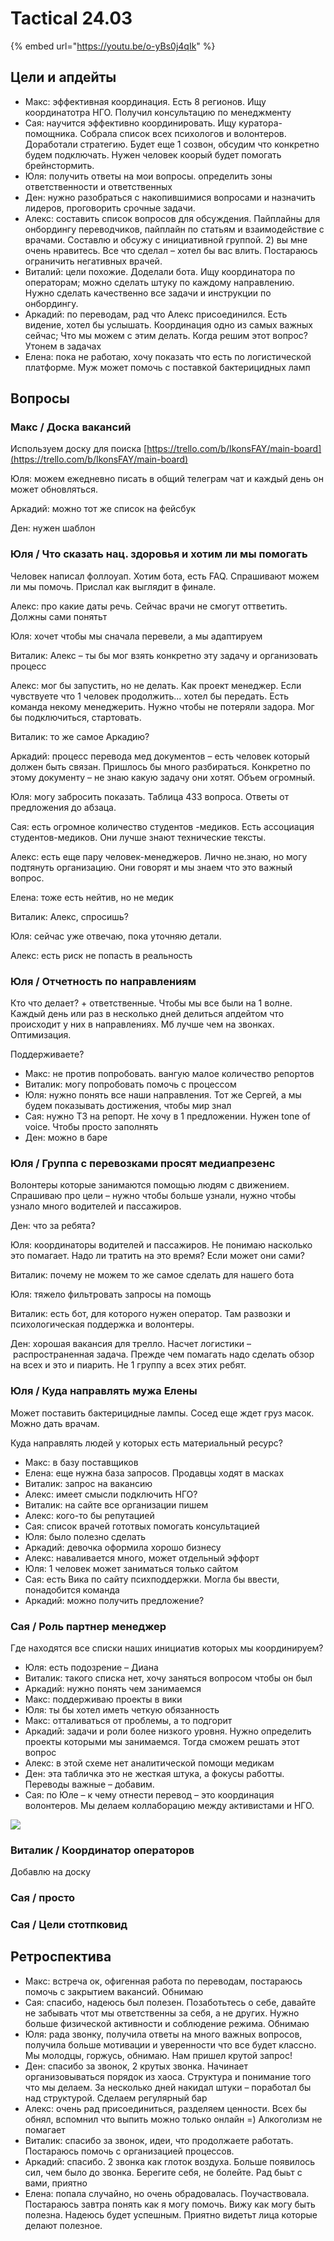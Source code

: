 # Tactical 24.03

{% embed url="https://youtu.be/o-yBs0j4qIk" %}

## Цели и апдейты

* Макс: эффективная координация. Есть 8 регионов. Ищу координатотра НГО. Получил консультацию по менеджменту
* Сая: научится эффективно координировать. Ищу куратора-помощника. Собрала список всех психологов и волонтеров. Доработали стратегию. Будет еще 1 созвон, обсудим что конкретно будем подключать. Нужен человек коорый будет помогать брейнстормить.
* Юля: получить ответы на мои вопросы. определить зоны ответственности и ответственных
* Ден: нужно разобраться с накопившимися вопросами и назначить лидеров, проговорить срочные задачи.
* Алекс: составить список вопросов для обсуждения. Пайплайны для онбордингу переводчиков, пайплайн по статьям и взаимодействие с врачами. Составлю и обсужу с инициативной группой. 2\) вы мне очень нравитесь. Все что сделал – хотел бы вас влить. Постараюсь ограничить негативных врачей.
* Виталий: цели похожие. Доделали бота. Ищу координатора по операторам; можно сделать штуку по каждому направлению. Нужно сделать качественно все задачи и инструкции по онбордингу.
* Аркадий: по переводам, рад что Алекс присоединился. Есть видение, хотел бы услышать. Координация одно из самых важных сейчас; Что мы можем с этим делать. Когда решим этот вопрос? Утонем в задачах
* Елена: пока не работаю, хочу показать что есть по логистической платформе. Муж может помочь с поставкой бактерицидных ламп

## Вопросы

### Макс / Доска вакансий

Используем доску для поиска [https://trello.com/b/IkonsFAY/main-board](https://trello.com/b/IkonsFAY/main-board)

Юля: можем ежедневно писать в общий телеграм чат и каждый день он может обновляться.

Аркадий: можно тот же список на фейсбук

Ден: нужен шаблон

### Юля / Что сказать нац. здоровья и хотим ли мы помогать

Человек написал фоллоуап. Хотим бота, есть FAQ. Спрашивают можем ли мы помочь. Прислал как выглядит в финале.

Алекс: про какие даты речь. Сейчас врачи не смогут оттветить. Должны сами понятьт

Юля: хочет чтобы мы сначала перевели, а мы адаптируем

Виталик: Алекс – ты бы мог взять конкретно эту задачу и организовать процесс

Алекс: мог бы запустить, но не делать. Как проект менеджер. Если чувствуете что 1 человек продолжить... хотел бы передать. Есть команда некому менеджерить. Нужно чтобы не потеряли задора. Мог бы подключиться, стартовать.

Виталик: то же самое Аркадию?

Аркадий: процесс перевода мед документов – есть человек который должен быть связан. Пришлось бы много разбираться. Конкретно по этому документу – не знаю какую задачу они хотят. Объем огромный.

Юля: могу забросить показать. Таблица 433 вопроса. Ответы от предложения до абзаца.

Сая: есть огромное количество студентов -медиков. Есть ассоциация студентов-медиков. Они лучше знают технические тексты.

Алекс: есть еще пару человек-менеджеров. Лично не.знаю, но могу подтянуть организацию. Они говорят и мы знаем что это важный вопрос. 

Елена: тоже есть нейтив, но не медик

Виталик: Алекс, спросишь?

Юля: сейчас уже отвечаю, пока уточняю детали.

Алекс: есть риск не попасть в реальность

### Юля / Отчетность по направлениям

Кто что делает? + ответственные. Чтобы мы все были на 1 волне. Каждый день или раз в несколько дней делиться апдейтом что происходит у них в направлениях. Мб лучше чем на звонках. Оптимизация.

Поддерживаете?

* Макс: не против попробовать. вангую малое количество репортов
* Виталик: могу попробовать помочь с процессом
* Юля: нужно понять все наши направления. Тот же Сергей, а мы будем показывать достижения, чтобы мир знал
* Сая: нужно ТЗ на репорт. Не хочу в 1 предложении. Нужен tone of voice. Чтобы просто заполнять
* Ден: можно в баре

### Юля / Группа с перевозками просят медиапрезенс

Волонтеры которые занимаются помощью людям с движением. Спрашиваю про цели – нужно чтобы больше узнали, нужно чтобы узнало много водителей и пассажиров. 

Ден: что за ребята?

Юля: координаторы водителей и пассажиров. Не понимаю насколько это помагает. Надо ли тратить на это время? Если может они сами?

Виталик: почему не можем то же самое сделать для нашего бота

Юля: тяжело фильтровать запросы на помощь

Виталик: есть бот, для которого нужен оператор. Там развозки и психологическая поддержка и волонтеры. 

Ден: хорошая вакансия для трелло. Насчет логистики – распространенная задача. Прежде чем помагать надо сделать обзор на всех и это и пиарить. Не 1 группу а всех этих ребят.

### Юля / Куда направлять мужа Елены

Может поставить бактерицидные лампы. Сосед еще ждет груз масок. Можно дать врачам.

Куда направлять людей у которых есть материальный ресурс?

* Макс: в базу поставщиков
* Елена: еще нужна база запросов. Продавцы ходят в масках
* Виталик: запрос на вакансию
* Алекс: имеет смысли подключить НГО?
* Виталик: на сайте все организации пишем
* Алекс: кого-то бы  репутацией
* Сая: список врачей гототвых помогать консультацией
* Юля: было полезно сделать 
* Аркадий: девочка оформила хорошо бизнесу
* Алекс: наваливается много, может отдельный эффорт
* Юля: 1 человек может заниматься только сайтом
* Сая: есть Вика по сайту психподдержки. Могла бы ввести, понадобится команда
* Аркадий: можно получить предложение?

### Сая / Роль партнер менеджер

Где находятся все списки наших инициатив которых мы координируем?

* Юля: есть подозрение – Диана
* Виталик: такого списка нет, хочу заняться вопросом чтобы он был
* Аркадий: нужно понять чем занимаемся 
* Макс: поддерживаю проекты в вики
* Юля: ты бы хотел иметь четкую обязанность
* Макс: отталиваться от проблемы, а то подгорит
* Аркадий: задачи и роли более низкого уровня. Нужно определить проекты которыми мы занимаемся. Тогда сможем решать этот вопрос
* Алекс: в этой схеме нет аналитической помощи медикам
* Ден: эта табличка это не жесткая штука, а фокусы работты. Переводы важные – добавим.
* Сая: по Юле – к чему отнести перевод – это координация волонтеров. Мы делаем коллаборацию между активистами и НГО.

![](../../../.gitbook/assets/image%20%289%29.png)

### Виталик / Координатор операторов

Добавлю на доску

### Сая / просто



### Сая / Цели стотпковид 



## Ретроспектива

* Макс: встреча ок, офигенная работа по переводам, постараюсь помочь с закрытием вакансий. Обнимаю
* Сая: спасибо, надеюсь был полезен. Позаботьтесь о себе, давайте не забывать чтот мы ответственны за себя, а не других. Нужно больше физической активности и соблюдение режима. Обнимаю
* Юля: рада звонку, получила ответы на много важных вопросов, получила больше мотивации и уверенности что все будет классно. Мы молодцы, горжусь, обнимаю. Нам пришел крутой запрос!
* Ден: спасибо за звонок, 2 крутых звонка. Начинает организовываться порядок из хаоса. Структура и понимание того что мы делаем. За несколько дней накидал штуки – поработал бы над структурой. Сделаем регулярный бар
* Алекс: очень рад присоединиться, разделяем ценности. Всех бы обнял, вспомнил что выпить можно только онлайн =\) Алкоголизм не помагает
* Виталик: спасибо за звонок, идеи, что продолжаете работать. Постараюсь помочь с организацией процессов. 
* Аркадий: спасибо. 2 звонка как глоток воздуха. Больше появилось сил, чем было до звонка. Берегите себя, не болейте. Рад быьт с вами, приятно
* Елена: попала случайно, но очень обрадовалась. Поучаствовала. Постараюсь завтра понять как я могу помочь. Вижу как могу быть полезна. Надеюсь будет успешным. Приятно видетьт лица которые делают полезное.

